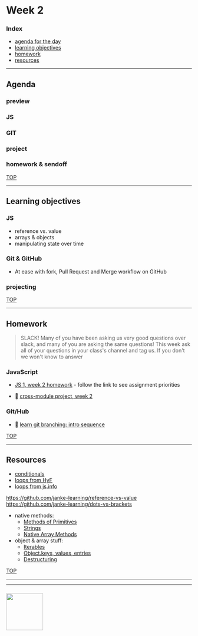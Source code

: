 # Week 2

### Index
* [agenda for the day](#agenda)
* [learning objectives](#learning-objectives)
* [homework](#homework)
* [resources](#resources)

---

## Agenda

### preview

### JS

### GIT

### project

### homework & sendoff

[TOP](#week-2)

---

## Learning objectives

### JS
* reference vs. value
* arrays & objects
* manipulating state over time

### Git & GitHub
* At ease with fork, Pull Request and Merge workflow on GitHub

### projecting

[TOP](#week-2)

---

## Homework

> SLACK!  Many of you have been asking us very good questions over slack, and many of you are asking the same questions!  This week ask all of your questions in your class's channel and tag us.  If you don't we won't know to answer

### JavaScript
* [JS 1, week 2 homework](https://github.com/be-hacking-hyf/javascript-1-homework/week-2) - follow the link to see assignment priorities


* :seedling: [cross-module project, week 2](https://github.com/be-hacking-hyf/javascript-1-cross-module/week-2)
  



### Git/Hub
* :dash: [learn git branching: intro sequence](https://learngitbranching.js.org/) 


[TOP](#week-2)

---

## Resources

* [conditionals](https://github.com/HackYourFuture/fundamentals/blob/master/fundamentals/conditional_execution.md)
* [loops from HyF](https://github.com/HackYourFuture/fundamentals/blob/master/fundamentals/loops.md)
* [loops from js.info](https://javascript.info/while-for)

https://github.com/janke-learning/reference-vs-value
https://github.com/janke-learning/dots-vs-brackets


* native methods: 
    * [Methods of Primitives](https://javascript.info/primitives-methods)
    * [Strings](https://javascript.info/string)
    * [Native Array Methods](https://javascript.info/array-methods#tasks)
* object & array stuff: 
    * [Iterables](https://javascript.info/iterable)
    * [Object.keys, values, entries](https://javascript.info/keys-values-entries)
    * [Destructuring](https://javascript.info/destructuring-assignment)

[TOP](#week-2)

___
___
### <a href="https://hackyourfuture.be" target="_blank"><img src="https://pbs.twimg.com/profile_images/984474625009741824/Bs_qKx6-_400x400.jpg" width="100" height="100"></img></a>

